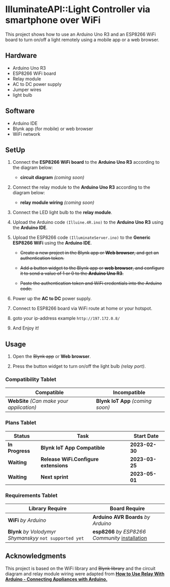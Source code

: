<h1>IlluminateAPI::Light Controller via smartphone over WiFi</h1>
This project shows how to use an Arduino Uno R3 and an ESP8266 WiFi board to turn on/off a light remotely using a mobile app or a web browser.

**<h2>Hardware</h2>**
 - Arduino Uno R3
 - ESP8266 WiFi board
 - Relay module
 - AC to DC power supply
 - Jumper wires
 - light bulb

**<h2>Software</h2>**
 - Arduino IDE
 - Blynk app (for mobile) or web browser
 - WiFi network

**<h2>SetUp</h2>**
1. Connect the **ESP8266 WiFi board** to the **Arduino Uno R3** according to the diagram below:

    - **circuit diagram** *(coming soon)*

2. Connect the relay module to the **Arduino Uno R3** according to the diagram below:

    - **relay module wiring** *(coming soon)*

3. Connect the LED light bulb to the **relay module**.

4. Upload the Arduino code `(Illuine.4R.ino)` to the **Arduino Uno R3** using the **Arduino IDE**.

5. Upload the ESP8266 code `(IlluminateServer.ino)` to the **Generic ESP8266 WiFi** using the **Arduino IDE**.
    - ~~Create a new project in the Blynk app or **Web browser**, and get an authentication token.~~

    - ~~Add a button widget to the Blynk app or **web browser**, and configure it to send a value of 1 or 0 to the **Arduino Uno R3**.~~

    - ~~Paste the authentication token and WiFi credentials into the Arduino code.~~

6. Power up the **AC to DC** power supply.

7. Connect to ESP8266 board via WiFi route at home or your hotspot.

8. goto your ip-address example `http://197.172.0.8/`

9. And Enjoy it!


**<h2>Usage</h2>**
1. Open the ~~Blynk app~~ or **Web browser**.

2. Press the button widget to turn on/off the light bulb *(relay port)*.

**<h3>Compatibility Tablet</h3>**

| **Compatible** | **Incompatible** |
|----------------|------------------|
| **WebSite** *(Can make your application)* | **Blynk IoT App** *(coming soon)* |

**<h3>Plans Tablet</h3>**

| **Status** | **Task** | **Start Date** |
|------------|----------|-----------------|
| **In Progress** | **Blynk IoT App Compatible** | **2023-02-30** |
| **Waiting** | **Release WiFi.Configure extensions** | **2023-03-25** |
| **Waiting** | **Next sprint** | **2023-05-01** |


**<h3>Requirements Tablet</h3>**

| **Library Require** | **Board Require** |
|----------------|------------------|
| **WiFi** *by Arduino* | **Arduino AVR Boards** *by Arduino* |
| **Blynk** *by Volodymyr Shymanskyy* `not supported yet` | **esp8266** *by ESP8266 Community* [installation](assets/esp8266%20installation.png) |

**<h2>Acknowledgments</h2>**
This project is based on the WiFi library and ~~Blynk library~~ and the circuit diagram and relay module wiring were adapted from [**How to Use Relay With Arduino - Connecting Appliances with Arduino.**](https://www.instructables.com/How-to-use-relay-with-Arduino/)
